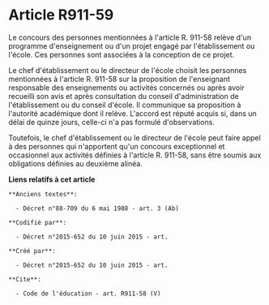 # Article R911-59

Le concours des personnes mentionnées à l'article R. 911-58 relève d'un programme d'enseignement ou d'un projet engagé par
l'établissement ou l'école. Ces personnes sont associées à la conception de ce projet. 

Le chef d'établissement ou le directeur de l'école choisit les personnes mentionnées à l'article R. 911-58 sur la proposition
de l'enseignant responsable des enseignements ou activités concernés ou après avoir recueilli son avis et après consultation
du conseil d'administration de l'établissement ou du conseil d'école. Il communique sa proposition à l'autorité académique
dont il relève. L'accord est réputé acquis si, dans un délai de quinze jours, celle-ci n'a pas formulé d'observations. 

Toutefois, le chef d'établissement ou le directeur de l'école peut faire appel à des personnes qui n'apportent qu'un concours
exceptionnel et occasionnel aux activités définies à l'article R. 911-58, sans être soumis aux obligations définies au
deuxième alinéa.

**Liens relatifs à cet article**

	**Anciens textes**:

	  - Décret n°88-709 du 6 mai 1988 - art. 3 (Ab)

	**Codifié par**:

	  - Décret n°2015-652 du 10 juin 2015 - art.

	**Créé par**:

	  - Décret n°2015-652 du 10 juin 2015 - art.

	**Cite**:

	  - Code de l'éducation - art. R911-58 (V)
